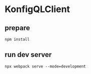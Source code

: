 # KonfigQLClient

## prepare

`npm install`


## run dev server 
`npx webpack serve --mode=development`
